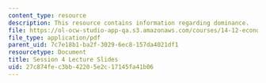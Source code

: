 ```yaml
---
content_type: resource
description: This resource contains information regarding dominance.
file: https://ol-ocw-studio-app-qa.s3.amazonaws.com/courses/14-12-economic-applications-of-game-theory-fall-2012/27c874fec3bb42205e2c17145fa41b06_MIT14_12F12_slides4.pdf
file_type: application/pdf
parent_uid: 7c7e18b1-ba2f-3029-6ec8-157da4021df1
resourcetype: Document
title: Session 4 Lecture Slides
uid: 27c874fe-c3bb-4220-5e2c-17145fa41b06
---
```

